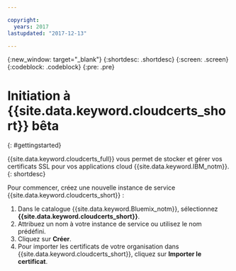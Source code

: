 ```yaml
---

copyright:
  years: 2017
lastupdated: "2017-12-13"

---
```

{:new_window: target="_blank"}
{:shortdesc: .shortdesc}
{:screen: .screen}
{:codeblock: .codeblock}
{:pre: .pre}

# Initiation à {{site.data.keyword.cloudcerts_short}} bêta
{: #gettingstarted}

{{site.data.keyword.cloudcerts_full}} vous permet de stocker et gérer vos certificats SSL pour vos applications cloud {{site.data.keyword.IBM_notm}}.
{: shortdesc}

Pour commencer, créez une nouvelle instance de service {{site.data.keyword.cloudcerts_short}} :

1. Dans le catalogue {{site.data.keyword.Bluemix_notm}}, sélectionnez **{{site.data.keyword.cloudcerts_short}}**.
2. Attribuez un nom à votre instance de service ou utilisez le nom prédéfini.
3. Cliquez sur **Créer**. 
4. Pour importer les certificats de votre organisation dans {{site.data.keyword.cloudcerts_short}}, cliquez sur **Importer le certificat**.  
